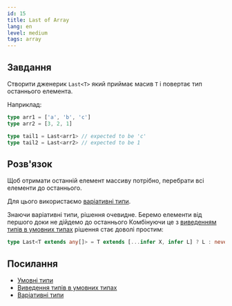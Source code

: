 ```yaml
---
id: 15
title: Last of Array
lang: en
level: medium
tags: array
---
```


## Завдання

Створити дженерик `Last<T>` який приймає масив `T` і повертає тип останнього елемента.

Наприклад:

```ts
type arr1 = ['a', 'b', 'c']
type arr2 = [3, 2, 1]

type tail1 = Last<arr1> // expected to be 'c'
type tail2 = Last<arr2> // expected to be 1
```

## Розв'язок

Щоб отримати останній елемент массиву потрібно, перебрати всі елементи до останнього.

Для цього використаємо [варіативні типи](https://www.typescriptlang.org/docs/handbook/release-notes/typescript-4-0.html#variadic-tuple-types).

Знаючи варіативні типи, рішення очевидне.
Беремо елементи від першого доки не дійдемо до останнього
Комбінуючи це з [виведенням типів в умовних типах](https://www.typescriptlang.org/docs/handbook/advanced-types.html#type-inference-in-conditional-types) рішення стає доволі простим:

```ts
type Last<T extends any[]> = T extends [...infer X, infer L] ? L : never;
```

## Посилання

- [Умовні типи](https://www.typescriptlang.org/docs/handbook/advanced-types.html#conditional-types)
- [Виведення типів в умовних типах](https://www.typescriptlang.org/docs/handbook/advanced-types.html#type-inference-in-conditional-types)
- [Варіативні типи](https://www.typescriptlang.org/docs/handbook/release-notes/typescript-4-0.html#variadic-tuple-types)
